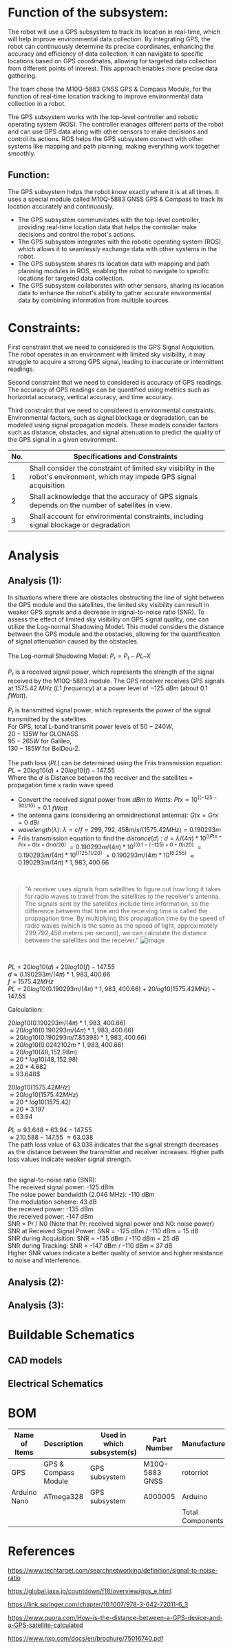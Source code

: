 # Function of the subsystem:

The robot will use a GPS subsystem to track its location in real-time, which will help improve environmental data collection. By integrating GPS, the robot can continuously determine its precise coordinates, enhancing the accuracy and efficiency of data collection. It can navigate to specific locations based on GPS coordinates, allowing for targeted data collection from different points of interest. This approach enables more precise data gathering.

The team chose the M10Q-5883 GNSS GPS & Compass Module, for the function of real-time location tracking to improve environmental data collection in a robot.

The GPS subsystem works with the top-level controller and robotic operating system (ROS). The controller manages different parts of the robot and can use GPS data along with other sensors to make decisions and control its actions. ROS helps the GPS subsystem connect with other systems like mapping and path planning, making everything work together smoothly.

## Function:
The GPS subsystem helps the robot know exactly where it is at all times. It uses a special module called M10Q-5883 GNSS GPS & Compass to track its location accurately and continuously.

- The GPS subsystem communicates with the top-level controller, providing real-time location data that helps the controller make decisions and control the robot's actions.
- The GPS subsystem integrates with the robotic operating system (ROS), which allows it to seamlessly exchange data with other systems in the robot.
- The GPS subsystem shares its location data with mapping and path planning modules in ROS, enabling the robot to navigate to specific locations for targeted data collection.
- The GPS subsystem collaborates with other sensors, sharing its location data to enhance the robot's ability to gather accurate environmental data by combining information from multiple sources.

# Constraints:
First constraint that we need to considered is the GPS Signal Acquisition. The robot operates in an environment with limited sky visibility, it may struggle to acquire a strong GPS signal, leading to inaccurate or intermittent readings.

Second constraint that we need to considered is accuracy of GPS readings. The accuracy of GPS readings can be quantified using metrics such as horizontal accuracy, vertical accuracy, and time accuracy. 

Third constraint that we need to considered is environmental constraints. Environmental factors, such as signal blockage or degradation, can be modeled using signal propagation models. These models consider factors such as distance, obstacles, and signal attenuation to predict the quality of the GPS signal in a given environment.

| No.|  Specifications and Constraints                                                                                             | 
| ---|---                                                                                                                          |        
| 1  |Shall consider the constraint of limited sky visibility in the robot's environment, which may impede GPS signal acquisition  | 
| 2  |Shall acknowledge that the accuracy of GPS signals depends on the number of satellites in view.                              |
| 3  |Shall account for environmental constraints, including signal blockage or degradation                                        | 

# Analysis 
## Analysis (1): 
In situations where there are obstacles obstructing the line of sight between the GPS module and the satellites, the limited sky visibility can result in weaker GPS signals and a decrease in signal-to-noise ratio (SNR). To assess the effect of limited sky visibility on GPS signal quality, one can utilize the Log-normal Shadowing Model. This model considers the distance between the GPS module and the obstacles, allowing for the quantification of signal attenuation caused by the obstacles.
<br>
<br>
The Log-normal Shadowing Model: $P_r = P_t - PL – X$
<br>
<br>
$P_r$ is a received signal power, which represents the strength of the signal received by the M10Q-5883 module. The GPS receiver receives GPS signals at $1575.42$ $MHz$ ($L1$ $frequency$) at a power level of $-125$ $dBm$ (about $0.1$ $fWatt$).
<br>
<br>
$P_t$ is transmitted signal power, which represents the power of the signal transmitted by the satellites. 
<br>
For GPS, total L-band transmit power levels of $50-240 W$, 
<br>
$20-135 W$ for GLONASS
<br>
$95-265 W$ for Galileo,
<br>
$130-185 W$ for BeiDou-2. 
<br>
<br>
The path loss $(PL)$ can be determined using the Friis transmission equation:
$PL = 20log10(d) + 20log10(f) - 147.55$
<br>
Where the $d$ is Distance between the receiver and the satellites = propagation time x radio wave speed
<br>
- Convert the received signal power from $dBm$ to $Watts$: $Ptx = 10^((-125 - 30) / 10) = 0.1$ $fWatt$
- the antenna gains (considering an omnidirectional antenna): $Gtx = Grx = 0$ $dBi$
- $wavelength (λ)$: $λ = c / f = 299,792,458 m/s / (1575.42 MHz) = 0.190293 m$
- Friis transmission equation to find the $distance (d)$ : $d = λ / (4π) * 10^((Ptx - Prx + Gtx + Grx) / 20)$
   $= 0.190293 m / (4π) * 10^((0.1 - (-125) + 0 + 0) / 20)$
   $= 0.190293 m / (4π) * 10^((125.1) / 20)$
   $= 0.190293 m / (4π) * 10^(6.255)$
   $≈ 0.190293 m / (4π) * 1,983,400.66$
<br>

 > "A receiver uses signals from satellites to figure out how long it takes for radio waves to travel from the satellites to the receiver's antenna. The signals sent by the satellites include time information, so the difference between that time and the receiving time is called the propagation time. By multiplying this propagation time by the speed of radio waves (which is the same as the speed of light, approximately 299,792,458 meters per second), we can calculate the distance between the satellites and the receiver."
 ![image](https://github.com/JoshuaEgwuatu/Fall-2023-Autonomous-Crawlspace-Inspection-Robot/assets/112426690/ecdfc573-d447-4d28-920d-6a2cef137692)

<br>

$PL = 20log10(d) + 20log10(f) - 147.55$
<br>
$d ≈ 0.190293 m / (4π) * 1,983,400.66$
<br>
$f = 1575.42 MHz$
<br>
$PL = 20log10(0.190293 m / (4π) * 1,983,400.66) + 20log10(1575.42 MHz) - 147.55$
<br>

Calculatiion:
<br>

$20log10(0.190293 m / (4π) * 1,983,400.66)$
<br>
   $≈ 20log10(0.190293 m / (4π) * 1,983,400.66)$
   <br>
   $≈ 20log10(0.190293 m / 7.85398) * 1,983,400.66)$
   <br>
   $≈ 20log10(0.0242102 m * 1,983,400.66)$
   <br>
   $≈ 20log10(48,152.98 m)$
   <br>
   $≈ 20 * log10(48,152.98)$
   <br>
   $≈ 20 * 4.682$
   <br>
   $≈ 93.648$$
<br>

$20log10(1575.42 MHz)$
   <br>
   $≈ 20log10(1575.42 MHz)$
   <br>
   $≈ 20 * log10(1575.42)$
   <br>
   $≈ 20 * 3.197$
    <br>
   $≈ 63.94$
<br>


$PL ≈ 93.648 + 63.94 - 147.55$
<br>
   $≈ 210.588 - 147.55$
   $≈ 63.038$
<br>
The path loss value of 63.038 indicates that the signal strength decreases as the distance between the transmitter and receiver increases. Higher path loss values indicate weaker signal strength. 

<br>
the signal-to-noise ratio (SNR):
<br>
The received signal power: -125 dBm
<br>
The noise power bandwidth (2.046 MHz): -110 dBm
<br>
The modulation scheme: 43 dB
<br>
the received power: -135 dBm
<br>
the received power: -147 dBm
<br>
SNR = Pr / N0  (Note that Pr: received signal power and N0: noise power)
<br>
SNR at Received Signal Power: SNR = -125 dBm / -110 dBm = 15 dB
<br>
SNR during Acquisition: SNR = -135 dBm / -110 dBm = 25 dB
<br>
SNR during Tracking: SNR = -147 dBm / -110 dBm = 37 dB

<br>
Higher SNR values indicate a better quality of service and higher resistance to noise and interference.
<br>

## Analysis (2): 


## Analysis (3): 


# Buildable Schematics
## CAD models
## Electrical Schematics

# BOM
| Name of Items |  Description        | Used in which subsystem(s) | Part Number     | Manufacturer   | Quantity | Price     | Total |
| ---           |     ---             |          ---               |      ---        |     ---        |    ---   |  ---      |  ---  |
| GPS           |GPS & Compass Module |  GPS subsystem             | M10Q-5883 GNSS  | rotorriot      |    1     |39.99$     |39.99$ |
| Arduino Nano  |ATmega328            |  GPS subsystem             | A000005         | Arduino        |    1     |24.90$     |24.90$ |
|               |                     |                            |                 |Total Components|    2     |Total Cost |64.89$ |

# References

https://www.techtarget.com/searchnetworking/definition/signal-to-noise-ratio

https://global.jaxa.jp/countdown/f18/overview/gps_e.html

https://link.springer.com/chapter/10.1007/978-3-642-72011-6_3

https://www.quora.com/How-is-the-distance-between-a-GPS-device-and-a-GPS-satellite-calculated

https://www.nxp.com/docs/en/brochure/75016740.pdf
